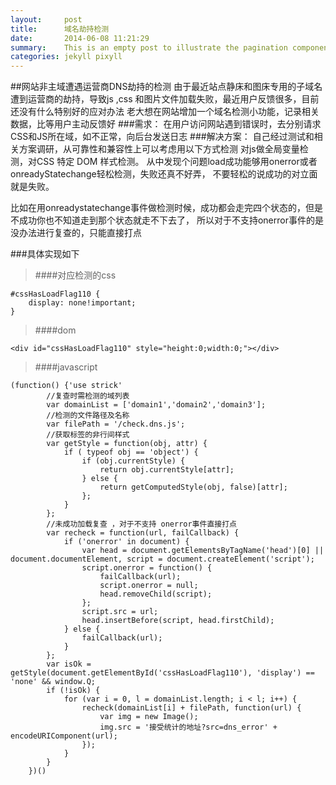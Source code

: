 ```yaml
---
layout:     post
title:      域名劫持检测
date:       2014-06-08 11:21:29
summary:    This is an empty post to illustrate the pagination component with Pixyll.
categories: jekyll pixyll
---
```

##网站非主域遭遇运营商DNS劫持的检测
由于最近站点静床和图床专用的子域名遭到运营商的劫持，导致js ,css 和图片文件加载失败，最近用户反馈很多，目前还没有什么特别好的应对办法
老大想在网站增加一个域名检测小功能，记录相关数据，比等用户主动反馈好
###需求：
在用户访问网站遇到错误时，去分别请求CSS和JS所在域，如不正常，向后台发送日志
###解决方案：
自己经过测试和相关方案调研，从可靠性和兼容性上可以考虑用以下方式检测
对js做全局变量检测，对CSS 特定 DOM 样式检测。
从中发现个问题load成功能够用onerror或者onreadyStatechange轻松检测，失败还真不好弄，
不要轻松的说成功的对立面就是失败。

比如在用onreadystatechange事件做检测时候，成功都会走完四个状态的，但是不成功你也不知道走到那个状态就走不下去了，
所以对于不支持onerror事件的是没办法进行复查的，只能直接打点

###具体实现如下

>####对应检测的css

    #cssHasLoadFlag110 {
        display: none!important;
    }
    
>####dom

    <div id="cssHasLoadFlag110" style="height:0;width:0;"></div>
    
>####javascript

    (function() {'use strick'
            //复查时需检测的域列表
            var domainList = ['domain1','domain2','domain3'];
            //检测的文件路径及名称
            var filePath = '/check.dns.js';
            //获取标签的非行间样式
            var getStyle = function(obj, attr) {
                if ( typeof obj == 'object') {
                    if (obj.currentStyle) {
                        return obj.currentStyle[attr];
                    } else {
                        return getComputedStyle(obj, false)[attr];
                    };
                }
            };
            //未成功加载复查 ，对于不支持 onerror事件直接打点
            var recheck = function(url, failCallback) {
                if ('onerror' in document) {
                    var head = document.getElementsByTagName('head')[0] || document.documentElement, script = document.createElement('script');
                    script.onerror = function() {
                        failCallback(url);
                        script.onerror = null;
                        head.removeChild(script);
                    };
                    script.src = url;
                    head.insertBefore(script, head.firstChild);
                } else {
                    failCallback(url);
                }
            };
            var isOk = getStyle(document.getElementById('cssHasLoadFlag110'), 'display') == 'none' && window.Q;
            if (!isOk) {
                for (var i = 0, l = domainList.length; i < l; i++) {
                    recheck(domainList[i] + filePath, function(url) {
                        var img = new Image();
                        img.src = '接受统计的地址?src=dns_error' + encodeURIComponent(url);
                    });
                }
            }
        })()
